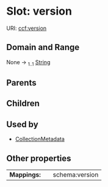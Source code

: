
# Slot: version




URI: [ccf:version](http://purl.org/ccf/version)


## Domain and Range

None &#8594;  <sub>1..1</sub> [String](types/String.md)

## Parents


## Children


## Used by

 * [CollectionMetadata](CollectionMetadata.md)

## Other properties

|  |  |  |
| --- | --- | --- |
| **Mappings:** | | schema:version |


